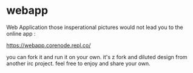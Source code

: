 # webapp
Web Application
those insperational pictures would not lead you to the online app : 

https://webapp.corenode.repl.co/

you can fork it and run it on your own.
it's z fork and diluted design from another irc project.
feel free to enjoy and share your own.
